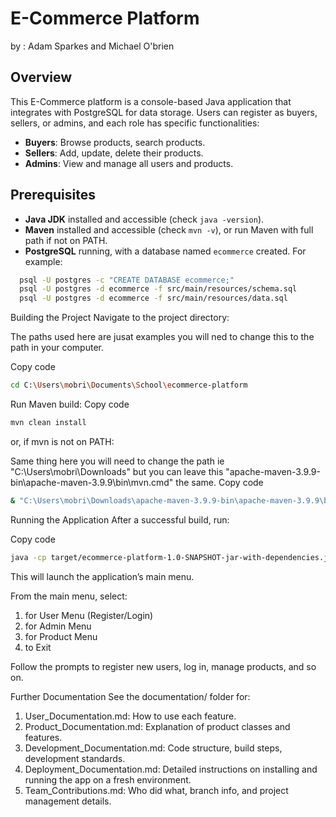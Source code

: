# E-Commerce Platform

by : Adam Sparkes and Michael O'brien

## Overview

This E-Commerce platform is a console-based Java application that integrates with PostgreSQL for data storage. Users can register as buyers, sellers, or admins, and each role has specific functionalities:

- **Buyers**: Browse products, search products.
- **Sellers**: Add, update, delete their products.
- **Admins**: View and manage all users and products.

## Prerequisites

- **Java JDK** installed and accessible (check `java -version`).
- **Maven** installed and accessible (check `mvn -v`), or run Maven with full path if not on PATH.
- **PostgreSQL** running, with a database named `ecommerce` created.
  For example:

```bash
  psql -U postgres -c "CREATE DATABASE ecommerce;"
  psql -U postgres -d ecommerce -f src/main/resources/schema.sql
  psql -U postgres -d ecommerce -f src/main/resources/data.sql
```

Building the Project
Navigate to the project directory:

The paths used here are jusat examples you will ned to change this to the path in your computer.

Copy code

```bash
cd C:\Users\mobri\Documents\School\ecommerce-platform
```

Run Maven build:
Copy code

```bash
mvn clean install
```

or, if mvn is not on PATH:

Same thing here you will need to change the path ie "C:\Users\mobri\Downloads\" but you can leave this "apache-maven-3.9.9-bin\apache-maven-3.9.9\bin\mvn.cmd" the same.
Copy code

```bash
& "C:\Users\mobri\Downloads\apache-maven-3.9.9-bin\apache-maven-3.9.9\bin\mvn.cmd" clean install
```

Running the Application
After a successful build, run:

Copy code

```bash
java -cp target/ecommerce-platform-1.0-SNAPSHOT-jar-with-dependencies.jar MainMenu
```

This will launch the application’s main menu.

From the main menu, select:

1. for User Menu (Register/Login)
2. for Admin Menu
3. for Product Menu
4. to Exit

Follow the prompts to register new users, log in, manage products, and so on.

Further Documentation
See the documentation/ folder for:

1.  User_Documentation.md: How to use each feature.
2.  Product_Documentation.md: Explanation of product classes and features.
3.  Development_Documentation.md: Code structure, build steps, development standards.
4.  Deployment_Documentation.md: Detailed instructions on installing and running the app on a fresh environment.
5.  Team_Contributions.md: Who did what, branch info, and project management details.
